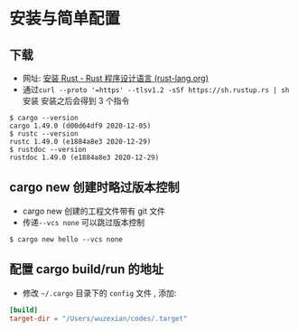 # 安装与简单配置
## 下载
- 网址: [安装 Rust - Rust 程序设计语言 (rust-lang.org)](https://www.rust-lang.org/zh-CN/tools/install)
- 通过`curl --proto '=https' --tlsv1.2 -sSf https://sh.rustup.rs | sh` 安装
安装之后会得到 3 个指令
```shell
$ cargo --version
cargo 1.49.0 (d00d64df9 2020-12-05)
$ rustc --version
rustc 1.49.0 (e1884a8e3 2020-12-29)
$ rustdoc --version
rustdoc 1.49.0 (e1884a8e3 2020-12-29)
```
## cargo new 创建时略过版本控制
- cargo new 创建的工程文件带有 git 文件 
- 传递`--vcs none` 可以跳过版本控制
```shell
$ cargo new hello --vcs none
```

## 配置 cargo build/run 的地址

- 修改 `~/.cargo`  目录下的 `config` 文件 , 添加:
```toml
[build]
target-dir = "/Users/wuzexian/codes/.target"
```